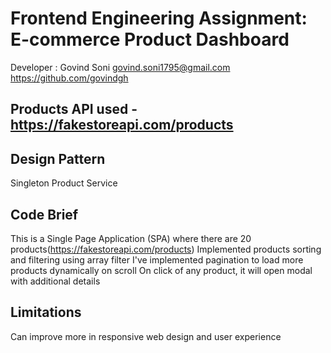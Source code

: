 # Frontend Engineering Assignment: E-commerce Product Dashboard

Developer : Govind Soni
govind.soni1795@gmail.com
https://github.com/govindgh

## Products API used - https://fakestoreapi.com/products

## Design Pattern
Singleton
Product Service

## Code Brief

This is a Single Page Application (SPA) where there are 20 products(https://fakestoreapi.com/products)
Implemented products sorting and filtering using array filter
I've implemented pagination to load more products dynamically on scroll
On click of any product, it will open modal with additional details

## Limitations
Can improve more in responsive web design and user experience

